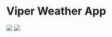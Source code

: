 # Viper Weather App #

![](https://s1.hostingkartinok.com/uploads/images/2021/12/4a36d0642d00c9f74f81f3537c897e3f.jpg) 
![](https://s1.hostingkartinok.com/uploads/images/2021/12/4a36d0642d00c9f74f81f3537c897e3f.jpg) 
